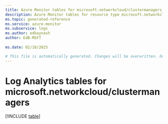 ```yaml
---
title: Azure Monitor tables for microsoft.networkcloud/clustermanagers
description: Azure Monitor tables for resource type microsoft.networkcloud/clustermanagers
ms.topic: generated-reference
ms.service: azure-monitor
ms.subservice: logs
ms.author: edbaynash
author: EdB-MSFT
   
ms.date: 02/18/2025

# This file is automatically generated. Changes will be overwritten. Do not change this file directly.
---
```


# Log Analytics tables for microsoft.networkcloud/clustermanagers  

[!INCLUDE [table](~/reusable-content/ce-skilling/azure/includes/azure-monitor/reference/tables/microsoft-networkcloud_clustermanagers-include.md)]

